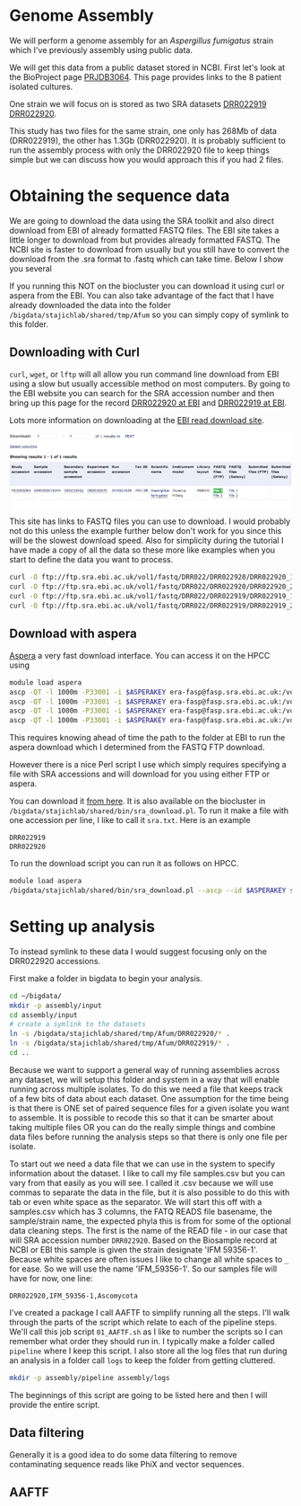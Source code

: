 # Genome Assembly

We will perform a genome assembly for an _Aspergillus fumigatus_ strain which I've previously assembly using public data.

We will get this data from a public dataset stored in NCBI. First let's look at the BioProject page [PRJDB3064](http://ncbi.nlm.nih.gov/bioproject/PRJDB3064). This page provides links to the 8 patient isolated cultures.

One strain we will focus on is stored as two SRA datasets [DRR022919](https://www.ncbi.nlm.nih.gov/Traces/study/?acc=DRR022919) [DRR022920](https://www.ncbi.nlm.nih.gov/Traces/study/?acc=DRR022920).

This study has two files for the same strain, one only has 268Mb of data (DRR022919), the other has 1.3Gb (DRR022920). It is probably sufficient to run the assembly process with only the DRR022920 file to keep things simple but we can discuss how you would approach this if you had 2 files.

# Obtaining the sequence data

We are going to download the data using the SRA toolkit and also direct download from EBI of already formatted FASTQ files. The EBI site takes a little longer to download from but provides already formatted FASTQ. The NCBI site is faster to download from usually but you still have to convert the download from the .sra format to .fastq which can take time.  Below I show you several

If you running this NOT on the biocluster you can download it using curl or aspera from the EBI. You can also take advantage of the fact that I have already downloaded the data into the folder `/bigdata/stajichlab/shared/tmp/Afum` so you can simply copy of symlink to this folder.

## Downloading with Curl

`curl`, `wget`, or `lftp` will all allow you run command line download from EBI using a slow but usually accessible method on most computers. By going to the EBI website you can search for the SRA accession number and then bring up this page for the record [DRR022920 at EBI](https://www.ebi.ac.uk/ena/data/view/DRR022920&display=html) and [DRR022919 at EBI](https://www.ebi.ac.uk/ena/data/view/DRR022919&display=html).

Lots more information on downloading at the [EBI read download site](https://www.ebi.ac.uk/ena/browse/read-download).

![EBI page](img/EBI_DRR022920.png)

This site has links to FASTQ files you can use to download. I would probably not do this unless the example further below don't work for you since this will be the slowest download speed. Also for simplicity during the tutorial I have made a copy of all the data so these more like examples when you start to define the data you want to process.

```bash
curl -O ftp://ftp.sra.ebi.ac.uk/vol1/fastq/DRR022/DRR022920/DRR022920_1.fastq.gz
curl -O ftp://ftp.sra.ebi.ac.uk/vol1/fastq/DRR022/DRR022920/DRR022920_2.fastq.gz
curl -O ftp://ftp.sra.ebi.ac.uk/vol1/fastq/DRR022/DRR022919/DRR022919_1.fastq.gz
curl -O ftp://ftp.sra.ebi.ac.uk/vol1/fastq/DRR022/DRR022919/DRR022919_2.fastq.gz
```

## Download with aspera

[Aspera](https://downloads.asperasoft.com/connect2/) a very fast download interface. You can access it on the HPCC using
```BASH
module load aspera
ascp -QT -l 1000m -P33001 -i $ASPERAKEY era-fasp@fasp.sra.ebi.ac.uk:/vol1/fastq/DRR022/DRR022920/DRR022919_1.fastq.gz .
ascp -QT -l 1000m -P33001 -i $ASPERAKEY era-fasp@fasp.sra.ebi.ac.uk:/vol1/fastq/DRR022/DRR022920/DRR022919_2.fastq.gz .
ascp -QT -l 1000m -P33001 -i $ASPERAKEY era-fasp@fasp.sra.ebi.ac.uk:/vol1/fastq/DRR022/DRR022920/DRR022920_1.fastq.gz .
ascp -QT -l 1000m -P33001 -i $ASPERAKEY era-fasp@fasp.sra.ebi.ac.uk:/vol1/fastq/DRR022/DRR022920/DRR022920_2.fastq.gz .
```
This requires knowing ahead of time the path to the folder at EBI to run the aspera download which I determined from the FASTQ FTP download.

However there is a nice Perl script I use which simply requires specifying a file with SRA accessions and will download for you using either FTP or aspera.

You can download it [from here](https://github.com/gerthmicha/perlscripts/blob/master/sra_download.pl). It is also available on the biocluster in `/bigdata/stajichlab/shared/bin/sra_download.pl`. To run it make a file with one accession per line, I like to call it `sra.txt`. Here is an example
```
DRR022919
DRR022920
```
To run the download script you can run it as follows on HPCC.

```bash
module load aspera
/bigdata/stajichlab/shared/bin/sra_download.pl --ascp --id $ASPERAKEY sra.txt
```

# Setting up analysis

To instead symlink to these data I would suggest focusing only on the DRR022920 accessions.

First make a folder in bigdata to begin your analysis.

```bash
cd ~/bigdata/
mkdir -p assembly/input
cd assembly/input
# create a symlink to the datasets
ln -s /bigdata/stajichlab/shared/tmp/Afum/DRR022920/* .
ln -s /bigdata/stajichlab/shared/tmp/Afum/DRR022919/* .
cd ..
```

Because we want to support a general way of running assemblies across any dataset, we will setup this folder and system in a way that will enable running across multiple isolates.  To do this we need a file that keeps track of a few bits of data about each dataset.  One assumption for the time being is that there is ONE set of paired sequence files for a given isolate you want to assemble. It is possible to recode this so that it can be smarter about taking multiple files OR you can do the really simple things and combine data files before running the analysis steps so that there is only one file per isolate.

To start out we need a data file that we can use in the system to specify information about the dataset. I like to call my file samples.csv but you can vary from that easily as you will see. I called it .csv because we will use commas to separate the data in the file, but it is also possible to do this with tab or even white space as the separator. We will start this off with a samples.csv which has 3 columns, the FATQ READS file basename, the sample/strain name, the expected phyla this is from for some of the optional data cleaning steps. The first is the name of the READ file - in our case that will SRA accession number `DRR022920`. Based on the Biosample record at NCBI or EBI this sample is given the strain designate 'IFM 59356-1'. Because white spaces are often issues I like to change all white spaces to `_` for ease. So we will use the name 'IFM_59356-1'. So our samples file will have for now, one line:
```
DRR022920,IFM_59356-1,Ascomycota
```

I've created a package I call AAFTF to simplify running all the steps. I'll walk through the parts of the script which relate to each of the pipeline steps. We'll call this job script `01_AAFTF.sh` as I like to number the scripts so I can remember what order they should run in. I typically make a folder called `pipeline` where I keep this script. I also store all the log files that run during an analysis in a folder call `logs` to keep the folder from getting cluttered.

```bash
mkdir -p assembly/pipeline assembly/logs
```
The beginnings of this script are going to be listed here and then I will provide the entire script.

## Data filtering

Generally it is a good idea to do some data filtering to remove contaminating sequence reads like PhiX and vector sequences.








## AAFTF
